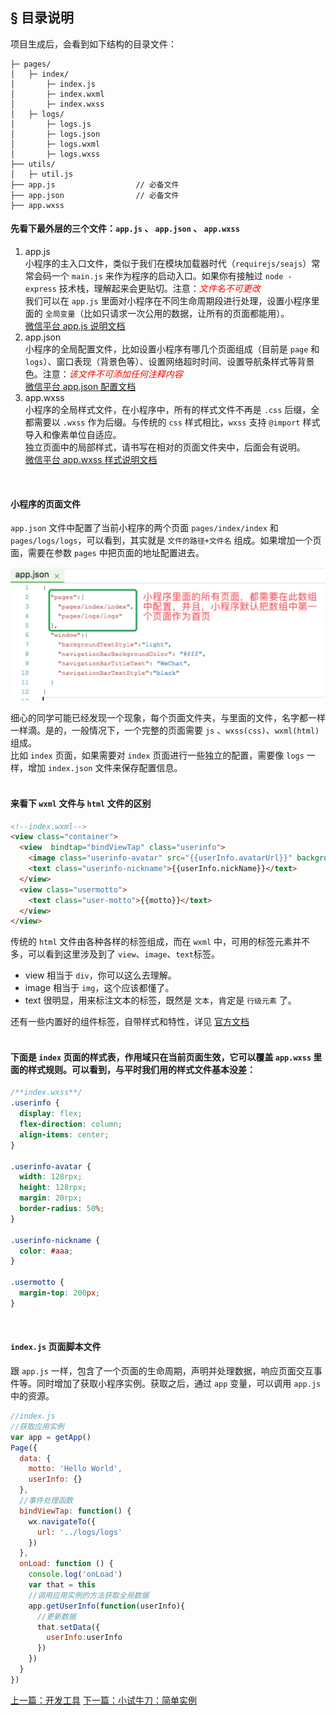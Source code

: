 ## <a>&sect; 目录说明</a>  
项目生成后，会看到如下结构的目录文件：
```
├─ pages/
│   ├─ index/
│       ├─ index.js
│       ├─ index.wxml
│       ├─ index.wxss
│   ├─ logs/
│       ├─ logs.js
│       ├─ logs.json
│       ├─ logs.wxml
│       ├─ logs.wxss
├── utils/             
│   ├─ util.js
├── app.js                  // 必备文件  
├── app.json                // 必备文件
├── app.wxss
```

#### 先看下最外层的三个文件：`app.js` 、 `app.json` 、 `app.wxss`
1. app.js  
小程序的主入口文件，类似于我们在模块加载器时代（`requirejs/seajs`）常常会码一个 `main.js` 来作为程序的启动入口。如果你有接触过 `node - express` 技术栈，理解起来会更贴切。注意：<span style="color:red">*文件名不可更改*</span>  
我们可以在 `app.js` 里面对小程序在不同生命周期段进行处理，设置小程序里面的 `全局变量`（比如只请求一次公用的数据，让所有的页面都能用）。    
[微信平台 app.js 说明文档](https://mp.weixin.qq.com/debug/wxadoc/dev/framework/app-service/app.html)
2. app.json   
小程序的全局配置文件，比如设置小程序有哪几个页面组成（目前是 `page` 和 `logs`）、窗口表现（背景色等）、设置网络超时时间、设置导航条样式等背景色。注意：<span style="color:red">*该文件不可添加任何注释内容*</span>  
[微信平台 app.json 配置文档](https://mp.weixin.qq.com/debug/wxadoc/dev/framework/config.html)    
3. app.wxss  
小程序的全局样式文件，在小程序中，所有的样式文件不再是 `.css` 后缀，全都需要以 `.wxss` 作为后缀。与传统的 `css` 样式相比，`wxss` 支持 `@import` 样式导入和像素单位自适应。   
独立页面中的局部样式，请书写在相对的页面文件夹中，后面会有说明。   
[微信平台 app.wxss 样式说明文档](https://mp.weixin.qq.com/debug/wxadoc/dev/framework/view/wxss.html)  
<br>  

#### 小程序的页面文件  

`app.json` 文件中配置了当前小程序的两个页面 `pages/index/index` 和 `pages/logs/logs`，可以看到，其实就是 `文件的路径+文件名` 组成。如果增加一个页面，需要在参数 `pages` 中把页面的地址配置进去。

<div>
  <img src="./images/WechatIMG18.jpeg" width="600"/>
</div>

细心的同学可能已经发现一个现象，每个页面文件夹，与里面的文件，名字都一样一样滴。是的，一般情况下，一个完整的页面需要 `js` 、`wxss(css)`、`wxml(html)` 组成。   
比如 `index` 页面，如果需要对 `index` 页面进行一些独立的配置，需要像 `logs` 一样，增加 `index.json` 文件来保存配置信息。  
<br>  

#### 来看下 `wxml` 文件与 `html` 文件的区别
```html
<!--index.wxml-->
<view class="container">
  <view  bindtap="bindViewTap" class="userinfo">
    <image class="userinfo-avatar" src="{{userInfo.avatarUrl}}" background-size="cover"></image>
    <text class="userinfo-nickname">{{userInfo.nickName}}</text>
  </view>
  <view class="usermotto">
    <text class="user-motto">{{motto}}</text>
  </view>
</view>
```
传统的 `html` 文件由各种各样的标签组成，而在 `wxml` 中，可用的标签元素并不多，可以看到这里涉及到了 `view`、`image`、`text`标签。  
* view    相当于 `div`，你可以这么去理解。
* image   相当于 `img`，这个应该都懂了。
* text    很明显，用来标注文本的标签，既然是 `文本`，肯定是 `行级元素` 了。  

还有一些内置好的组件标签，自带样式和特性，详见 [官方文档](https://mp.weixin.qq.com/debug/wxadoc/dev/component/)  
<br>
#### 下面是 `index` 页面的样式表，作用域只在当前页面生效，它可以覆盖 `app.wxss` 里面的样式规则。可以看到，与平时我们用的样式文件基本没差：
```css
/**index.wxss**/
.userinfo {
  display: flex;
  flex-direction: column;
  align-items: center;
}

.userinfo-avatar {
  width: 128rpx;
  height: 128rpx;
  margin: 20rpx;
  border-radius: 50%;
}

.userinfo-nickname {
  color: #aaa;
}

.usermotto {
  margin-top: 200px;
}
```  
<br>  

#### `index.js` 页面脚本文件
跟 `app.js` 一样，包含了一个页面的生命周期，声明并处理数据，响应页面交互事件等。同时增加了获取小程序实例。获取之后，通过 `app` 变量，可以调用 `app.js` 中的资源。
```js
//index.js
//获取应用实例
var app = getApp()
Page({
  data: {
    motto: 'Hello World',
    userInfo: {}
  },
  //事件处理函数
  bindViewTap: function() {
    wx.navigateTo({
      url: '../logs/logs'
    })
  },
  onLoad: function () {
    console.log('onLoad')
    var that = this
    //调用应用实例的方法获取全局数据
    app.getUserInfo(function(userInfo){
      //更新数据
      that.setData({
        userInfo:userInfo
      })
    })
  }
})
```
<a href="./ch1-1.md">上一篇：开发工具</a>
<a href="./ch1-3.md">下一篇：小试牛刀：简单实例</a>



